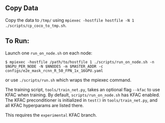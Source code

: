 ## Copy Data

Copy the data to `/tmp/` using `mpiexec -hostfile hostfile -N 1 ./scripts/cp_coco_to_tmp.sh`.

## To Run:

Launch one `run_on_node.sh` on each node:
```
$ mpiexec -hostfile /path/to/hostfile 1 ./scripts/run_on_node.sh -n $NGPU_PER_NODE -N $NNODES -m $MASTER_ADDR -c configs/e2e_mask_rcnn_R_50_FPN_1x_16GPU.yaml
```
or use `./scripts/run.sh` which wraps the mpiexec command.

The training script, `tools/train_net.py`, takes an optional flag `--kfac` to use KFAC when training.
By default, `scripts/run_on_node.sh` has KFAC enabled.
The KFAC preconditioner is initialized in `test()` in `tools/train_net.py`, and all KFAC hyperparams are listed there.

This requires the `experimental` KFAC branch.
